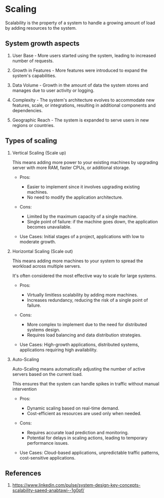 # Scaling

Scalability is the property of a system to handle a growing amount of load by adding resources to the system.

## System growth aspects

1. User Base - More users started using the system, leading to increased number of requests.

2. Growth in Features - More features were introduced to expand the system's capabilities.

3. Data Volume - Growth in the amount of data the system stores and manages due to user activity or logging.

4. Complexity - The system's architecture evolves to accommodate new features, scale, or integrations, resulting in additional components and dependencies.

5. Geographic Reach - The system is expanded to serve users in new regions or countries.

## Types of scaling
1. Vertical Scaling (Scale up)

    This means adding more power to your existing machines by upgrading server with more RAM, faster CPUs, or additional storage.

    - Pros:
        - Easier to implement since it involves upgrading existing machines.
        - No need to modify the application architecture.

    - Cons:
        - Limited by the maximum capacity of a single machine.
        - Single point of failure: if the machine goes down, the application becomes unavailable.
  
    - Use Cases: Initial stages of a project, applications with low to moderate growth.

2. Horizontal Scaling (Scale out)

    This means adding more machines to your system to spread the workload across multiple servers.

    It's often considered the most effective way to scale for large systems.

    - Pros:
        - Virtually limitless scalability by adding more machines.
        - Increases redundancy, reducing the risk of a single point of failure.

   - Cons:
      - More complex to implement due to the need for distributed systems design.
      - Requires load balancing and data distribution strategies.

   - Use Cases: High-growth applications, distributed systems, applications requiring high availability.

3. Auto-Scaling
   
    Auto-Scaling means automatically adjusting the number of active servers based on the current load.

    This ensures that the system can handle spikes in traffic without manual intervention

    - Pros:
        - Dynamic scaling based on real-time demand.
        - Cost-efficient as resources are used only when needed.

   - Cons:
        - Requires accurate load prediction and monitoring.
        - Potential for delays in scaling actions, leading to temporary performance issues.
    - Use Cases: Cloud-based applications, unpredictable traffic patterns, cost-sensitive applications.

## References
1. https://www.linkedin.com/pulse/system-design-key-concepts-scalability-saeed-anabtawi--1g0pf/